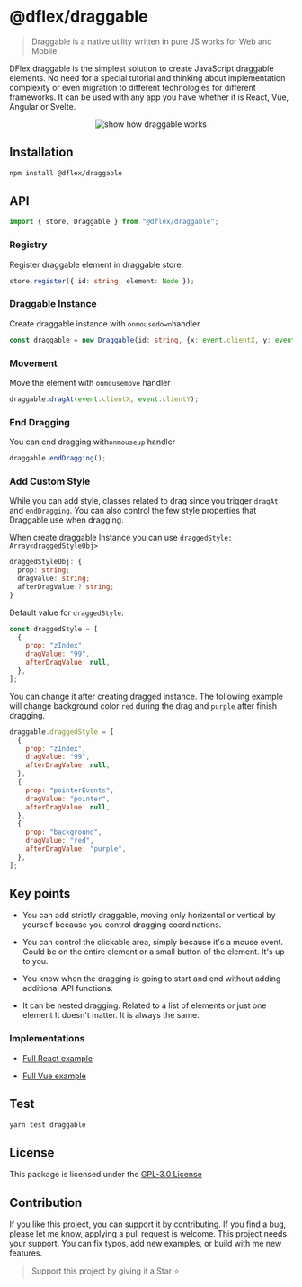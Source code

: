 # @dflex/draggable

> Draggable is a native utility written in pure JS works for Web and Mobile

DFlex draggable is the simplest solution to create JavaScript draggable
elements. No need for a special tutorial and thinking about implementation
complexity or even migration to different technologies for different frameworks.
It can be used with any app you have whether it is React, Vue, Angular or Svelte.

<p align="center">
    <img
     src="https://raw.githubusercontent.com/jalal246/dflex/master/packages/draggable/img/draggable.gif"
     alt="show how draggable works" />
</p>

## Installation

```bash
npm install @dflex/draggable
```

## API

```js
import { store, Draggable } from "@dflex/draggable";
```

### Registry

Register draggable element in draggable store:

```ts
store.register({ id: string, element: Node });
```

### Draggable Instance

Create draggable instance with `onmousedown`handler

```ts
const draggable = new Draggable(id: string, {x: event.clientX, y: event.clientY});
```

### Movement

Move the element with `onmousemove` handler

```ts
draggable.dragAt(event.clientX, event.clientY);
```

### End Dragging

You can end dragging with`onmouseup` handler

```ts
draggable.endDragging();
```

### Add Custom Style

While you can add style, classes related to drag since you trigger `dragAt` and `endDragging`.
You can also control the few style properties that Draggable use when dragging.

When create draggable Instance you can use `draggedStyle: Array<draggedStyleObj>`

```ts
draggedStyleObj: {
  prop: string;
  dragValue: string;
  afterDragValue:? string;
}
```

Default value for `draggedStyle`:

```js
const draggedStyle = [
  {
    prop: "zIndex",
    dragValue: "99",
    afterDragValue: null,
  },
];
```

You can change it after creating dragged instance. The following example
will change background color `red` during the drag and `purple` after finish dragging.

```js
draggable.draggedStyle = [
  {
    prop: "zIndex",
    dragValue: "99",
    afterDragValue: null,
  },
  {
    prop: "pointerEvents",
    dragValue: "pointer",
    afterDragValue: null,
  },
  {
    prop: "background",
    dragValue: "red",
    afterDragValue: "purple",
  },
];
```

## Key points

- You can add strictly draggable, moving only horizontal or vertical by yourself
  because you control dragging coordinations.

- You can control the clickable area, simply because it's a mouse event. Could
  be on the entire element or a small button of the element. It's up to you.

- You know when the dragging is going to start and end without adding additional API functions.

- It can be nested dragging. Related to a list of elements or just one element It doesn't matter. It is always the same.

### Implementations

- [Full React example](https://github.com/jalal246/dflex/tree/master/packages/draggable/playgrounds/dflex-react-draggable)

- [Full Vue example](https://github.com/jalal246/dflex/tree/master/packages/draggable/playgrounds/dflex-vue-draggable)

## Test

```sh
yarn test draggable
```

## License

This package is licensed under the [GPL-3.0 License](https://github.com/jalal246/dflex/tree/master/packages/draggable/LICENSE)

## Contribution

If you like this project, you can support it by contributing. If you find a bug,
please let me know, applying a pull request is welcome. This project needs your
support. You can fix typos, add new examples, or build with me new features.

> Support this project by giving it a Star ⭐
